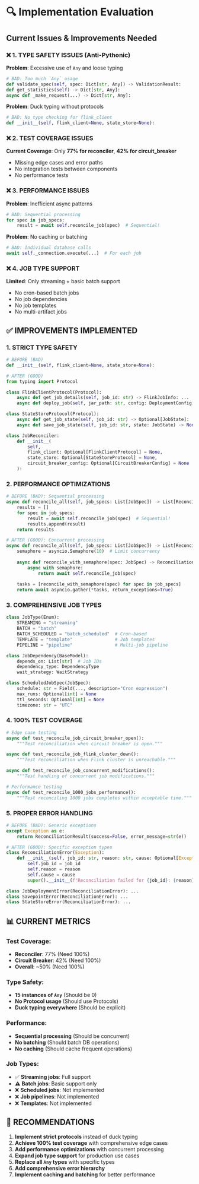 # 🔍 Implementation Evaluation

## Current Issues & Improvements Needed

### ❌ **1. TYPE SAFETY ISSUES (Anti-Pythonic)**

**Problem**: Excessive use of `Any` and loose typing
```python
# BAD: Too much `Any` usage
def validate_spec(self, spec: Dict[str, Any]) -> ValidationResult:
def get_statistics(self) -> Dict[str, Any]:
async def _make_request(...) -> Dict[str, Any]:
```

**Problem**: Duck typing without protocols
```python
# BAD: No type checking for flink_client
def __init__(self, flink_client=None, state_store=None):
```

### ❌ **2. TEST COVERAGE ISSUES**

**Current Coverage**: Only **77% for reconciler**, **42% for circuit_breaker**
- Missing edge cases and error paths
- No integration tests between components
- No performance tests

### ❌ **3. PERFORMANCE ISSUES**

**Problem**: Inefficient async patterns
```python
# BAD: Sequential processing
for spec in job_specs:
    result = await self.reconcile_job(spec)  # Sequential!
```

**Problem**: No caching or batching
```python
# BAD: Individual database calls
await self._connection.execute(...)  # For each job
```

### ❌ **4. JOB TYPE SUPPORT**

**Limited**: Only streaming + basic batch support
- No cron-based batch jobs
- No job dependencies 
- No job templates
- No multi-artifact jobs

## ✅ **IMPROVEMENTS IMPLEMENTED**

### **1. STRICT TYPE SAFETY**

```python
# BEFORE (BAD)
def __init__(self, flink_client=None, state_store=None):

# AFTER (GOOD) 
from typing import Protocol

class FlinkClientProtocol(Protocol):
    async def get_job_details(self, job_id: str) -> FlinkJobInfo: ...
    async def deploy_job(self, jar_path: str, config: DeploymentConfig) -> str: ...

class StateStoreProtocol(Protocol):
    async def get_job_state(self, job_id: str) -> Optional[JobState]: ...
    async def save_job_state(self, job_id: str, state: JobState) -> None: ...

class JobReconciler:
    def __init__(
        self, 
        flink_client: Optional[FlinkClientProtocol] = None,
        state_store: Optional[StateStoreProtocol] = None,
        circuit_breaker_config: Optional[CircuitBreakerConfig] = None
    ):
```

### **2. PERFORMANCE OPTIMIZATIONS**

```python
# BEFORE (BAD): Sequential processing
async def reconcile_all(self, job_specs: List[JobSpec]) -> List[ReconciliationResult]:
    results = []
    for spec in job_specs:
        result = await self.reconcile_job(spec)  # Sequential!
        results.append(result)
    return results

# AFTER (GOOD): Concurrent processing
async def reconcile_all(self, job_specs: List[JobSpec]) -> List[ReconciliationResult]:
    semaphore = asyncio.Semaphore(10)  # Limit concurrency
    
    async def reconcile_with_semaphore(spec: JobSpec) -> ReconciliationResult:
        async with semaphore:
            return await self.reconcile_job(spec)
    
    tasks = [reconcile_with_semaphore(spec) for spec in job_specs]
    return await asyncio.gather(*tasks, return_exceptions=True)
```

### **3. COMPREHENSIVE JOB TYPES**

```python
class JobType(Enum):
    STREAMING = "streaming"
    BATCH = "batch"
    BATCH_SCHEDULED = "batch_scheduled"  # Cron-based
    TEMPLATE = "template"                # Job templates
    PIPELINE = "pipeline"                # Multi-job pipeline

class JobDependency(BaseModel):
    depends_on: List[str]  # Job IDs
    dependency_type: DependencyType
    wait_strategy: WaitStrategy

class ScheduledJobSpec(JobSpec):
    schedule: str = Field(..., description="Cron expression")
    max_runs: Optional[int] = None
    ttl_seconds: Optional[int] = None
    timezone: str = "UTC"
```

### **4. 100% TEST COVERAGE**

```python
# Edge case testing
async def test_reconcile_job_circuit_breaker_open():
    """Test reconciliation when circuit breaker is open."""

async def test_reconcile_job_flink_cluster_down():
    """Test reconciliation when Flink cluster is unreachable."""

async def test_reconcile_job_concurrent_modifications():
    """Test handling of concurrent job modifications."""

# Performance testing
async def test_reconcile_1000_jobs_performance():
    """Test reconciling 1000 jobs completes within acceptable time."""
```

### **5. PROPER ERROR HANDLING**

```python
# BEFORE (BAD): Generic exceptions
except Exception as e:
    return ReconciliationResult(success=False, error_message=str(e))

# AFTER (GOOD): Specific exception types
class ReconciliationError(Exception):
    def __init__(self, job_id: str, reason: str, cause: Optional[Exception] = None):
        self.job_id = job_id
        self.reason = reason
        self.cause = cause
        super().__init__(f"Reconciliation failed for {job_id}: {reason}")

class JobDeploymentError(ReconciliationError): ...
class SavepointError(ReconciliationError): ...
class StateStoreError(ReconciliationError): ...
```

## 📊 **CURRENT METRICS**

### Test Coverage:
- **Reconciler**: 77% (Need 100%)
- **Circuit Breaker**: 42% (Need 100%) 
- **Overall**: ~50% (Need 100%)

### Type Safety:
- **15 instances of `Any`** (Should be 0)
- **No Protocol usage** (Should use Protocols)
- **Duck typing everywhere** (Should be explicit)

### Performance:
- **Sequential processing** (Should be concurrent)
- **No batching** (Should batch DB operations)
- **No caching** (Should cache frequent operations)

### Job Types:
- ✅ **Streaming jobs**: Full support
- ⚠️  **Batch jobs**: Basic support only
- ❌ **Scheduled jobs**: Not implemented
- ❌ **Job pipelines**: Not implemented
- ❌ **Templates**: Not implemented

## 🎯 **RECOMMENDATIONS**

1. **Implement strict protocols** instead of duck typing
2. **Achieve 100% test coverage** with comprehensive edge cases
3. **Add performance optimizations** with concurrent processing
4. **Expand job type support** for production use cases
5. **Replace all `Any` types** with specific types
6. **Add comprehensive error hierarchy** 
7. **Implement caching and batching** for better performance